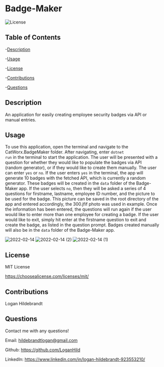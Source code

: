
  # Badge-Maker

  ![License](https://img.shields.io/badge/license-MITLicense-success?style=plastic&logo=appveyor)

  ## Table of Contents
  -[Description](#description)

  -[Usage](#usage)

  -[License](#license)

  -[Contributions](#contributions)

  -[Questions](#questions)


  ## Description
  An application for easily creating employee security badges via API or manual entries.

  ## Usage
  To use this application, open the terminal and navigate to the CatWorx.BadgeMaker folder. After navigating, enter <code>dotnet run</code> in the terminal to start the application. The user will be presented with a question for whether they would like to populate the badges via API (random generator), or if they would like to create them manually. The user can enter <code>yes</code> or <code>no</code>. If the user enters <code>yes</code> in the terminal, the app will generate 10 badges with the fetched API, which is currently a random generator. These badges will be created in the <code>data</code> folder of the Badge-Maker app. If the user selects <code>no</code>, then they will be asked a series of 4 questions for firstname, lastname, employee ID number, and the picture to be used for the badge. This picture can be saved in the root directory of the app and entered accordingly, the 300.jfif photo was used in example. Once the information has been entered, the questions will run again if the user would like to enter more than one employee for creating a badge. If the user would like to exit, simply hit enter at the firstname question to exit and create the badge, as listed in the question prompt. Badges created manually will also be in the <code>data</code> folder of the Badge-Maker app. 
  
  ![2022-02-14](https://user-images.githubusercontent.com/82903685/153944367-325afbca-c478-4c12-982b-75a97889eba0.png)
  ![2022-02-14 (2)](https://user-images.githubusercontent.com/82903685/153944372-d61f47eb-cbbc-43c6-8b73-b929d39fa05b.png)
  ![2022-02-14 (1)](https://user-images.githubusercontent.com/82903685/153944378-409d7467-ae4e-4648-92a9-987461278d34.png)

  ## License
 
  MIT License

  <https://choosealicense.com/licenses/mit/>

  ## Contributions
  Logan Hildebrandt

  ## Questions
  Contact me with any questions!

  Email: <hildebrandtlogan@gmail.com>

  Github: <https://github.com/LoganHild>

  LinkedIn: <https://www.linkedin.com/in/logan-hildebrandt-923553210/>

